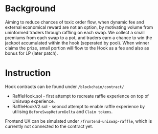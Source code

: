 # Background
Aiming to reduce chances of toxic order flow, when dynamic fee and external economical reward are not an option, by motivating volume from uninformed traders through raffling on each swap. We collect a small premiums from each swap to a pot, and traders earn a chance to win the jackpot accumulated within the hook (seperated by pool). When winner claims the prize, small portion will flow to the Hook as a fee and also as bonus for LP (later patch). 


# Instruction
Hook contracts can be found under `/blockchain/contract/`

- RaffleHook.sol - first attempt to recreate raffle experience on top of Uniswap experience.
- RaffleHookV2.sol - seoncd attempt to enable raffle experience by utilising `BeforeSwapReturnDelta` and `Claim tokens`.

Frontend UX can be simulated under `/frontend-uniswap-raffle`, which is currently not connected to the contract yet.
